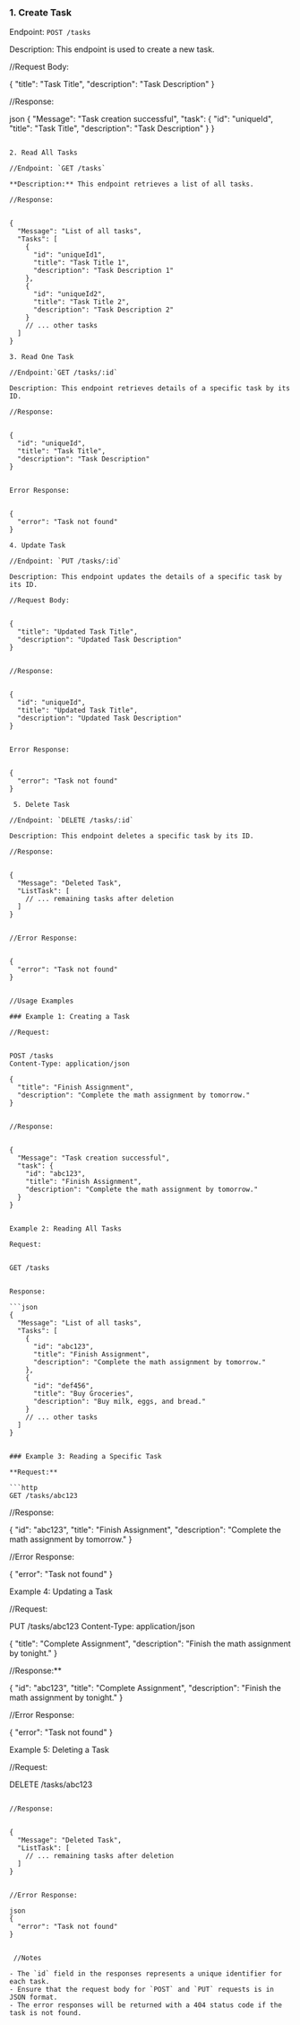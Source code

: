### 1. Create Task

Endpoint: `POST /tasks`

Description: This endpoint is used to create a new task.

//Request Body:


{
  "title": "Task Title",
  "description": "Task Description"
}


//Response:

json
{
  "Message": "Task creation successful",
  "task": {
    "id": "uniqueId",
    "title": "Task Title",
    "description": "Task Description"
  }
}
```

2. Read All Tasks

//Endpoint: `GET /tasks`

**Description:** This endpoint retrieves a list of all tasks.

//Response:


{
  "Message": "List of all tasks",
  "Tasks": [
    {
      "id": "uniqueId1",
      "title": "Task Title 1",
      "description": "Task Description 1"
    },
    {
      "id": "uniqueId2",
      "title": "Task Title 2",
      "description": "Task Description 2"
    }
    // ... other tasks
  ]
}

3. Read One Task

//Endpoint:`GET /tasks/:id`

Description: This endpoint retrieves details of a specific task by its ID.

//Response:


{
  "id": "uniqueId",
  "title": "Task Title",
  "description": "Task Description"
}


Error Response:


{
  "error": "Task not found"
}

4. Update Task

//Endpoint: `PUT /tasks/:id`

Description: This endpoint updates the details of a specific task by its ID.

//Request Body:


{
  "title": "Updated Task Title",
  "description": "Updated Task Description"
}


//Response:


{
  "id": "uniqueId",
  "title": "Updated Task Title",
  "description": "Updated Task Description"
}


Error Response:


{
  "error": "Task not found"
}

 5. Delete Task

//Endpoint: `DELETE /tasks/:id`

Description: This endpoint deletes a specific task by its ID.

//Response:


{
  "Message": "Deleted Task",
  "ListTask": [
    // ... remaining tasks after deletion
  ]
}


//Error Response:


{
  "error": "Task not found"
}


//Usage Examples

### Example 1: Creating a Task

//Request:


POST /tasks
Content-Type: application/json

{
  "title": "Finish Assignment",
  "description": "Complete the math assignment by tomorrow."
}


//Response:


{
  "Message": "Task creation successful",
  "task": {
    "id": "abc123",
    "title": "Finish Assignment",
    "description": "Complete the math assignment by tomorrow."
  }
}


Example 2: Reading All Tasks

Request:


GET /tasks


Response:

```json
{
  "Message": "List of all tasks",
  "Tasks": [
    {
      "id": "abc123",
      "title": "Finish Assignment",
      "description": "Complete the math assignment by tomorrow."
    },
    {
      "id": "def456",
      "title": "Buy Groceries",
      "description": "Buy milk, eggs, and bread."
    }
    // ... other tasks
  ]
}


### Example 3: Reading a Specific Task

**Request:**

```http
GET /tasks/abc123
```

//Response:


{
  "id": "abc123",
  "title": "Finish Assignment",
  "description": "Complete the math assignment by tomorrow."
}


//Error Response:


{
  "error": "Task not found"
}


Example 4: Updating a Task

//Request:


PUT /tasks/abc123
Content-Type: application/json

{
  "title": "Complete Assignment",
  "description": "Finish the math assignment by tonight."
}


//Response:**


{
  "id": "abc123",
  "title": "Complete Assignment",
  "description": "Finish the math assignment by tonight."
}


//Error Response:


{
  "error": "Task not found"
}

Example 5: Deleting a Task

//Request:


DELETE /tasks/abc123
```

//Response:


{
  "Message": "Deleted Task",
  "ListTask": [
    // ... remaining tasks after deletion
  ]
}


//Error Response:

json
{
  "error": "Task not found"
}


 //Notes

- The `id` field in the responses represents a unique identifier for each task.
- Ensure that the request body for `POST` and `PUT` requests is in JSON format.
- The error responses will be returned with a 404 status code if the task is not found.